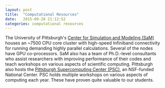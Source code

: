 ```yaml
---
layout: post
title:  "Computational Resources"
date:   2015-09-28 21:12:52
categories: computational resources
---
```

The University of Pittsburgh's [Center for Simulation and Modeling (SaM)](http://www.sam.pitt.edu/) houses an ~7500 CPU
core cluster with high-speed Infiniband connectivity for running demanding highly parallel calculations.  Several of the
nodes have GPU co-processors.  SaM also has a team of Ph.D.-level consultants who assist researchers with improving
performance of their codes and teach workshops on various aspects of scientific computing. Pittsburgh also hosts the
[Pittsburgh Supercomputing Center (PSC)](http://www.psc.edu/), an NSF-funded National Center.  PSC holds multiple
workshops on various aspects of computing each year.  These have proven quite valuable to our students.
